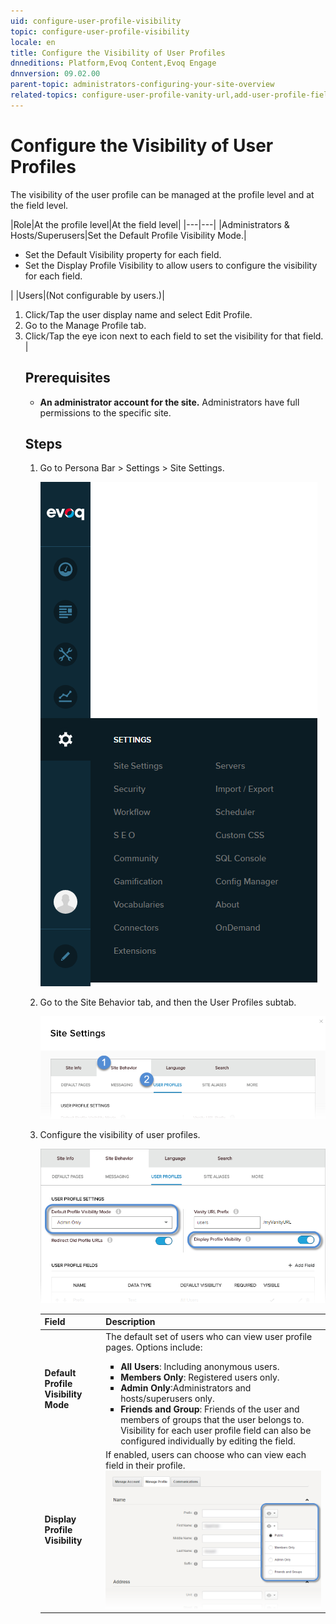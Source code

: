 ```yaml
---
uid: configure-user-profile-visibility
topic: configure-user-profile-visibility
locale: en
title: Configure the Visibility of User Profiles
dnneditions: Platform,Evoq Content,Evoq Engage
dnnversion: 09.02.00
parent-topic: administrators-configuring-your-site-overview
related-topics: configure-user-profile-vanity-url,add-user-profile-field,edit-user-profile-field,delete-user-profile-field,organize-user-profile-fields
---
```


# Configure the Visibility of User Profiles

The visibility of the user profile can be managed at the profile level and at the field level.

|Role|At the profile level|At the field level|
|---|---|
|Administrators & Hosts/Superusers|Set the Default Profile Visibility Mode.|<ul><li>Set the Default Visibility property for each field.</li><li>Set the Display Profile Visibility to allow users to configure the visibility for each field.</li></ul>|
|Users|(Not configurable by users.)|<ol><li>Click/Tap the user display name and select Edit Profile.</li><li>Go to the Manage Profile tab.</li><li>Click/Tap the eye icon next to each field to set the visibility for that field.</li>|

## Prerequisites

*   **An administrator account for the site.** Administrators have full permissions to the specific site.

## Steps

1.  Go to Persona Bar \> Settings \> Site Settings.
    
    ![Persona Bar > Settings > Site Settings](/images/scr-pbar-host-Settings-E91.png)
    
2.  Go to the Site Behavior tab, and then the User Profiles subtab.
    
    ![Site Behavior > User Profiles](/images/scr-pbtabs-host-Settings-SiteSettings-SiteBehavior-UserProfiles-E90.png)
    
3.  Configure the visibility of user profiles.
    
      
    
    ![Site Settings > Site Behavior > User Profiles — visibility settings](/images/scr-SiteSettings-SiteBehavior-UserProfiles-UserProfileSettings-Visibility-E90.png)
    
      
    
    |Field|Description|
    |---|---|
    |<strong>Default Profile Visibility Mode</strong>|The default set of users who can view user profile pages. Options include:<ul><li><strong>All Users</strong>: Including anonymous users.</li><li><strong>Members Only</strong>: Registered users only.</li><li><strong>Admin Only</strong>:Administrators and hosts/superusers only.</li><li><strong>Friends and Group</strong>: Friends of the user and members of groups that the user belongs to. Visibility for each user profile field can also be configured individually by editing the field.|
    |<strong>Display Profile Visibility</strong>|If enabled, users can choose who can view each field in their profile. ![Field visibility controls for each field in the user's profile page.](/images/scr-UserProfile-FieldVisibilityControls.png)